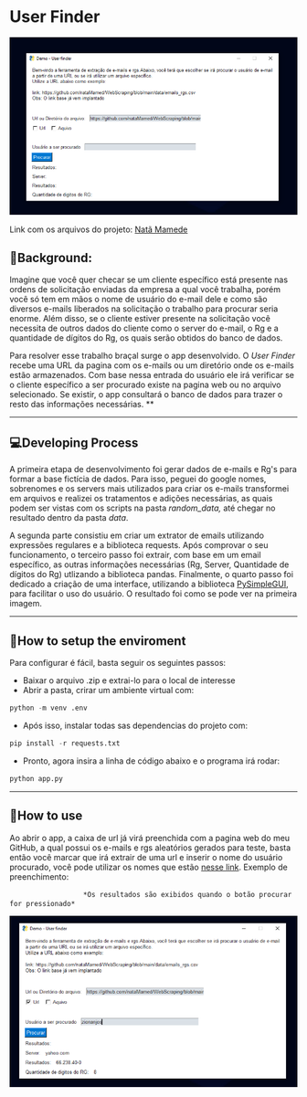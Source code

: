 # User Finder

![Alt text](img/demo.png "Title")

Link com os arquivos do projeto: [Natã Mamede](https://github.com/nataMamed/WebScraping)

## 🌌Background:

Imagine que você quer checar se um cliente específico está presente nas ordens de solicitação enviadas  da empresa a qual você trabalha, porém você só tem em mãos o nome de usuário do e-mail dele e como são diversos e-mails liberados na solicitação o trabalho para procurar seria enorme. Além disso, se o cliente estiver presente na solicitação você necessita de outros dados do cliente como o server do e-mail, o Rg e a quantidade de dígitos do Rg, os quais serão obtidos do banco de dados.

Para resolver esse trabalho braçal surge o app desenvolvido. O *User Finder* recebe uma URL da pagina com os e-mails ou um diretório onde os e-mails estão armazenados. Com base nessa entrada do usuário ele irá verificar se o cliente específico a ser procurado existe na pagina web ou no arquivo selecionado. Se existir, o app consultará o banco de dados para trazer o resto das informações necessárias. **

---

## 💻Developing Process

A primeira etapa de desenvolvimento foi gerar dados de e-mails e Rg's para formar a base fictícia de dados. Para isso, peguei do google nomes, sobrenomes e os servers mais utilizados para criar os e-mails transformei em arquivos e realizei os tratamentos e adições necessárias, as quais podem ser vistas com os scripts na pasta *random_data,* até chegar no resultado dentro da pasta *data*.

A segunda parte consistiu em criar um extrator de emails utilizando expressões regulares e a biblioteca requests. Após comprovar o seu funcionamento, o terceiro passo foi extrair, com base em um email específico, as outras informações necessárias (Rg, Server, Quantidade de dígitos do Rg) utlizando a biblioteca pandas. Finalmente, o quarto passo foi dedicado a criação de uma interface, utilizando a biblioteca [PySimpleGUI](https://pysimplegui.readthedocs.io/en/latest/), para facilitar o uso do usuário. O resultado foi como se pode ver na primeira imagem.

---

## 🔧How to setup the enviroment

Para configurar é fácil, basta seguir os seguintes passos:

- Baixar o arquivo .zip e extrai-lo para o local de interesse
- Abrir a pasta, crirar um ambiente virtual com:
 ```python
python -m venv .env
```
- Após isso, instalar todas sas dependencias do projeto com:
 ```python
pip install -r requests.txt
```
- Pronto, agora insira a linha de código abaixo e o programa irá rodar:
 ```python
python app.py
```

---

## 🖖How to use

Ao abrir o app, a caixa de url já virá preenchida com a pagina web do meu GitHub, a qual possui os e-mails e rgs aleatórios gerados para teste,  basta então você marcar que irá extrair de uma url e inserir o nome do usuário procurado, você pode utilizar os nomes que estão [nesse link](https://github.com/nataMamed/WebScraping/blob/main/data/emails_rgs.csv). Exemplo de preenchimento:

                      *Os resultados são exibidos quando o botão procurar for pressionado*
![Alt text](img/exemplo.png "Title")